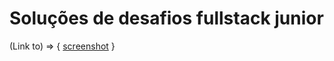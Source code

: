 # Soluções de desafios fullstack junior

(Link to) => { [screenshot](https://drive.google.com/file/d/13NzC-zhYdWOMO8C6acjVE2GuJ7BFlzHu/view?usp=sharing) }
